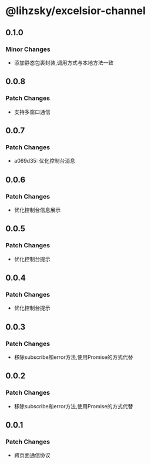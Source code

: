 # @lihzsky/excelsior-channel

## 0.1.0
### Minor Changes

- 添加静态包裹封装,调用方式与本地方法一致

## 0.0.8
### Patch Changes

- 支持多窗口通信

## 0.0.7
### Patch Changes

- a069d35: 优化控制台消息

## 0.0.6
### Patch Changes

- 优化控制台信息展示

## 0.0.5
### Patch Changes

- 优化控制台提示

## 0.0.4
### Patch Changes

- 优化控制台提示

## 0.0.3
### Patch Changes

- 移除subscribe和error方法,使用Promise的方式代替

## 0.0.2
### Patch Changes

- 移除subscribe和error方法,使用Promise的方式代替

## 0.0.1
### Patch Changes

- 跨页面通信协议
